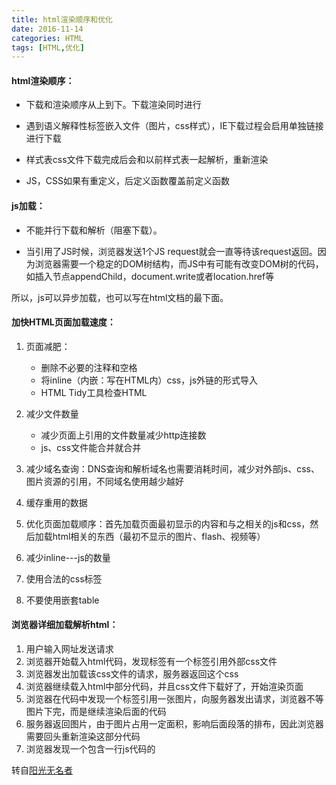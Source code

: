 ```yaml
---
title: html渲染顺序和优化
date: 2016-11-14 
categories: HTML
tags: [HTML,优化]
---
```





#### html渲染顺序：

<!--more-->
- 下载和渲染顺序从上到下。下载渲染同时进行

- 遇到语义解释性标签嵌入文件（图片，css样式），IE下载过程会启用单独链接进行下载

- 样式表css文件下载完成后会和以前样式表一起解析，重新渲染

- JS，CSS如果有重定义，后定义函数覆盖前定义函数

#### js加载：

- 不能并行下载和解析（阻塞下载）。

- 当引用了JS时候，浏览器发送1个JS request就会一直等待该request返回。因为浏览器需要一个稳定的DOM树结构，而JS中有可能有改变DOM树的代码，如插入节点appendChild，document.write或者location.href等

所以，js可以异步加载，也可以写在html文档的最下面。

#### 加快HTML页面加载速度：

1. 页面减肥： 

    - 删除不必要的注释和空格
    - 将inline（内嵌：写在HTML内）css，js外链的形式导入
    - HTML Tidy工具检查HTML
2. 减少文件数量
    - 减少页面上引用的文件数量减少http连接数
    - js、css文件能合并就合并
3. 减少域名查询：DNS查询和解析域名也需要消耗时间，减少对外部js、css、图片资源的引用，不同域名使用越少越好

4. 缓存重用的数据
5. 优化页面加载顺序：首先加载页面最初显示的内容和与之相关的js和css，然后加载html相关的东西（最初不显示的图片、flash、视频等）
6. 减少inline---js的数量
7. 使用合法的css标签
8. 不要使用嵌套table

#### 浏览器详细加载解析html：
1. 用户输入网址发送请求
2. 浏览器开始载入html代码，发现标签有一个标签引用外部css文件
3. 浏览器发出加载该css文件的请求，服务器返回这个css
4. 浏览器继续载入html中部分代码，并且css文件下载好了，开始渲染页面
5. 浏览器在代码中发现一个标签引用一张图片，向服务器发出请求，浏览器不等图片下完，而是继续渲染后面的代码
6. 服务器返回图片，由于图片占用一定面积，影响后面段落的排布，因此浏览器需要回头重新渲染这部分代码
7. 浏览器发现一个包含一行js代码的


转自[阳光无名者](https://po.baidu.com/feed/share?context=%7B%22nid%22:%22news_12113662199580850315%22%7D)